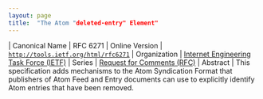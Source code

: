 ```yaml
---
layout: page
title:  "The Atom "deleted-entry" Element"
---
```


| Canonical Name | RFC 6271
| Online Version | [`http://tools.ietf.org/html/rfc6271`](http://tools.ietf.org/html/rfc6271)
| Organization | [Internet Engineering Task Force (IETF)](..)
| Series | [Request for Comments (RFC)](..)
| Abstract | This specification adds mechanisms to the Atom Syndication Format that publishers of Atom Feed and Entry documents can use to explicitly identify Atom entries that have been removed.